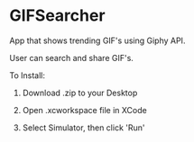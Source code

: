 # GIFSearcher

App that shows trending GIF's using Giphy API.

User can search and share GIF's.

To Install:

1. Download .zip to your Desktop

2. Open .xcworkspace file in XCode

3. Select Simulator, then click 'Run'
